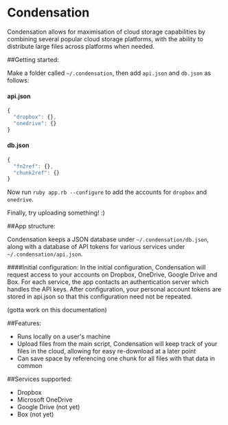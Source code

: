Condensation
============

Condensation allows for maximisation of cloud storage capabilities by combining several popular cloud storage platforms, with the ability to distribute large files across platforms when needed.

##Getting started:

Make a folder called `~/.condensation`, then add `api.json` and `db.json` as follows:

#### api.json

```js
{
  "dropbox": {},
  "onedrive": {}
}
```

#### db.json

```js
{
  "fn2ref": {},
  "chunk2ref": {}
}
```

Now run `ruby app.rb --configure` to add the accounts for `dropbox` and `onedrive`.

Finally, try uploading something! :)

##App structure:

Condensation keeps a JSON database under `~/.condensation/db.json`, along with a database of API tokens for various services under `~/.condensation/api.json`.

####Initial configuration:
In the initial configuration, Condensation will request access to your accounts on Dropbox, OneDrive, Google Drive and Box. For each service, the app contacts an authentication server which handles the API keys. After configuration, your personal account tokens are stored in api.json so that this configuration need not be repeated.

(gotta work on this documentation)

##Features:

* Runs locally on a user's machine
* Upload files from the main script, Condensation will keep track of your files in the cloud, allowing for easy re-download at a later point
* Can save space by referencing one chunk for all files with that data in common

##Services supported:

* Dropbox
* Microsoft OneDrive
* Google Drive (not yet)
* Box (not yet)
